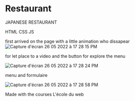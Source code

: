# Restaurant

JAPANESE RESTAURANT 

HTML CSS JS 

first arrived on the page with a little animation who dissapear 
![Capture d'écran 26 05 2022 à 17 28 15 PM](https://user-images.githubusercontent.com/79455970/170606982-3bc6a76b-1a5c-4282-94df-4710741caec7.png)

for let place to a video and the button for explore the menu 

![Capture d'écran 26 05 2022 à 17 28 24 PM](https://user-images.githubusercontent.com/79455970/170606988-9ac3754e-d85f-4d7f-90ae-433f17779b5b.png)

menu and formulaire

![Capture d'écran 26 05 2022 à 17 28 58 PM](https://user-images.githubusercontent.com/79455970/170606995-ce3ef2c2-29de-4e93-9838-b5655e7ed864.png)


Made with the courses L'école du web 
